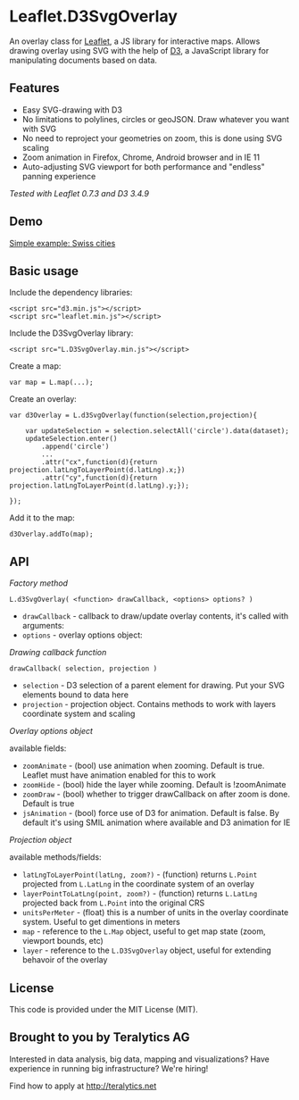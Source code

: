 Leaflet.D3SvgOverlay
===============

An overlay class for [Leaflet](http://leafletjs.com), a JS 
library for interactive maps.  Allows drawing overlay using SVG
with the help of [D3](http://d3js.org), a JavaScript library
for manipulating documents based on data.

## Features

 * Easy SVG-drawing with D3
 * No limitations to polylines, circles or geoJSON. Draw whatever you want with SVG
 * No need to reproject your geometries on zoom, this is done using SVG scaling
 * Zoom animation in Firefox, Chrome, Android browser and in IE 11
 * Auto-adjusting SVG viewport for both performance and "endless" panning experience

*Tested with Leaflet 0.7.3 and D3 3.4.9*

## Demo

[Simple example: Swiss cities](http://bl.ocks.org/xEviL/4921fff1d70f5601d159)

## Basic usage

Include the dependency libraries:

    <script src="d3.min.js"></script>
    <script src="leaflet.min.js"></script>

Include the D3SvgOverlay library:

    <script src="L.D3SvgOverlay.min.js"></script>

Create a map:

    var map = L.map(...);

Create an overlay:

    var d3Overlay = L.d3SvgOverlay(function(selection,projection){
    
        var updateSelection = selection.selectAll('circle').data(dataset);
        updateSelection.enter()
            .append('circle')
            ...
            .attr("cx",function(d){return projection.latLngToLayerPoint(d.latLng).x;})
            .attr("cy",function(d){return projection.latLngToLayerPoint(d.latLng).y;});
        
    });
    
Add it to the map:

    d3Overlay.addTo(map);

## API

*Factory method*

    L.d3SvgOverlay( <function> drawCallback, <options> options? )

 * `drawCallback`  - callback to draw/update overlay contents, it's called with arguments:
 * `options`  - overlay options object:
 
 
*Drawing callback function*

    drawCallback( selection, projection )
 
 * `selection`   - D3 selection of a parent element for drawing. Put your SVG elements bound to data here
 * `projection`  - projection object. Contains methods to work with layers coordinate system and scaling
  
*Overlay options object*

available fields: 
 
 * `zoomAnimate`    - (bool) use animation when zooming. Default is true. Leaflet must have animation enabled for this to work
 * `zoomHide`   - (bool) hide the layer while zooming. Default is !zoomAnimate
 * `zoomDraw`   - (bool) whether to trigger drawCallback on after zoom is done. Default is true
 * `jsAnimation`    - (bool) force use of D3 for animation. Default is false. By default it's using SMIL animation where available and D3 animation for IE

*Projection object*

available methods/fields:

 * `latLngToLayerPoint(latLng, zoom?)`   - (function) returns `L.Point` projected from `L.LatLng` in the coordinate system of an overlay
 * `layerPointToLatLng(point, zoom?)`    - (function) returns `L.LatLng` projected back from `L.Point` into the original CRS
 * `unitsPerMeter`    - (float) this is a number of units in the overlay coordinate system. Useful to get dimentions in meters
 * `map`    - reference to the `L.Map` object, useful to get map state (zoom, viewport bounds, etc)
 * `layer`  - reference to the `L.D3SvgOverlay` object, useful for extending behavoir of the overlay

## License

This code is provided under the MIT License (MIT).

## Brought to you by Teralytics AG

Interested in data analysis, big data, mapping and visualizations? Have experience in running big infrastructure? We're hiring!

Find how to apply at http://teralytics.net